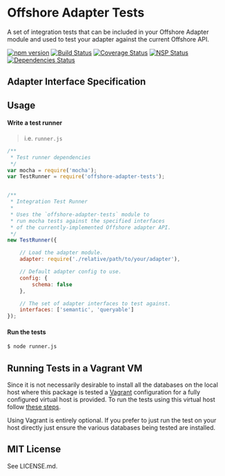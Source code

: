 Offshore Adapter Tests
==========================

A set of integration tests that can be included in your Offshore Adapter module and used to test
your adapter against the current Offshore API.

[![npm version](https://badge.fury.io/js/offshore-adapter-tests.svg)](https://www.npmjs.com/offshore-adapter-tests)
[![Build Status](https://travis-ci.org/Atlantis-Software/offshore-adapter-tests.svg?branch=master)](https://travis-ci.org/Atlantis-Software/offshore-adapter-tests)
[![Coverage Status](https://coveralls.io/repos/github/Atlantis-Software/offshore-adapter-tests/badge.svg?branch=master)](https://coveralls.io/github/Atlantis-Software/offshore-adapter-tests?branch=master)
[![NSP Status](https://nodesecurity.io/orgs/atlantis/projects/30ec60e6-5fe3-4546-9d4d-52be60ef5fa3/badge)](https://nodesecurity.io/orgs/atlantis/projects/30ec60e6-5fe3-4546-9d4d-52be60ef5fa3)
[![Dependencies Status](https://david-dm.org/Atlantis-Software/offshore-adapter-tests.svg)](https://david-dm.org/Atlantis-Software/offshore-adapter-tests)

## Adapter Interface Specification


## Usage

#### Write a test runner

> i.e. `runner.js`

```javascript
/**
 * Test runner dependencies
 */
var mocha = require('mocha');
var TestRunner = require('offshore-adapter-tests');


/**
 * Integration Test Runner
 *
 * Uses the `offshore-adapter-tests` module to
 * run mocha tests against the specified interfaces
 * of the currently-implemented Offshore adapter API.
 */
new TestRunner({

	// Load the adapter module.
	adapter: require('./relative/path/to/your/adapter'),

	// Default adapter config to use.
	config: {
		schema: false
	},

	// The set of adapter interfaces to test against.
	interfaces: ['semantic', 'queryable']
});
```

#### Run the tests

```sh
$ node runner.js
```


## Running Tests in a Vagrant VM

Since it is not necessarily desirable to install all the databases on the local host 
where this package is tested a [Vagrant](https://www.vagrantup.com) configuration for 
a fully configured virtual host is provided. To run the tests using this virtual host
follow [these steps](.puppet/README.md). 

Using Vagrant is entirely optional. If you prefer to just run the test on your host
directly just ensure the various databases being tested are installed.


## MIT License

See LICENSE.md.
